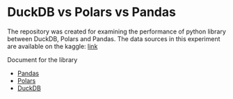 # DuckDB vs Polars vs Pandas
The repository was created for examining the performance of python library between DuckDB, Polars and Pandas.
The data sources in this experiment are available on the kaggle: [link](https://www.kaggle.com/datasets/yekenot/air-quality-monitoring-in-european-cities)

Document for the library
- [Pandas](https://pandas.pydata.org/)
- [Polars](https://docs.pola.rs/)
- [DuckDB](https://duckdb.org/)
